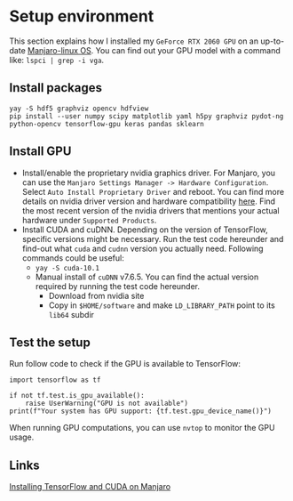 <!--
[proast](state:Done)(my_cost:4)
-->
# Setup environment

This section explains how I installed my `GeForce RTX 2060 GPU` on an up-to-date [Manjaro-linux OS](https://manjaro.org/).
You can find out your GPU model with a command like: `lspci | grep -i vga`.

## Install packages

```
yay -S hdf5 graphviz opencv hdfview
pip install --user numpy scipy matplotlib yaml h5py graphviz pydot-ng python-opencv tensorflow-gpu keras pandas sklearn
```

## Install GPU

* Install/enable the proprietary nvidia graphics driver. For Manjaro, you can use the `Manjaro Settings Manager -> Hardware Configuration`. Select `Auto Install Proprietary Driver` and reboot. You can find more details on nvidia driver version and hardware compatibility [here](https://www.nvidia.com/en-us/drivers/unix/). Find the most recent version of the nvidia drivers that mentions your actual hardware under `Supported Products`.
* Install CUDA and cuDNN. Depending on the version of TensorFlow, specific versions might be necessary. Run the test code hereunder and find-out what `cuda` and `cudnn` version you actually need. Following commands could be useful:
  * `yay -S cuda-10.1`
  * Manual install of `cuDNN` v7.6.5. You can find the actual version required by running the test code hereunder.
    * Download from nvidia site
    * Copy in `$HOME/software` and make `LD_LIBRARY_PATH` point to its `lib64` subdir

## Test the setup

Run follow code to check if the GPU is available to TensorFlow:

```
import tensorflow as tf

if not tf.test.is_gpu_available():
    raise UserWarning("GPU is not available")
print(f"Your system has GPU support: {tf.test.gpu_device_name()}")
```

When running GPU computations, you can use `nvtop` to monitor the GPU usage.

## Links

[Installing TensorFlow and CUDA on Manjaro](https://medium.com/@Soroush/installing-tensorflow-and-cuda-on-manjaro-linux-6cb64c5ece1e)
